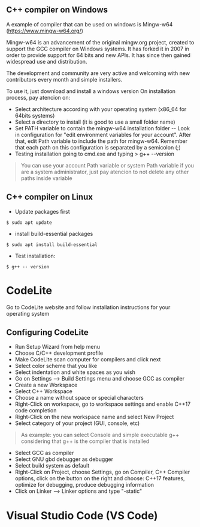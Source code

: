 ## C++ compiler on Windows

A example of compiler that can be used on windows is Mingw-w64 (https://www.mingw-w64.org/)

Mingw-w64 is an advancement of the original mingw.org project, created to support the GCC compiler on Windows systems. It has forked it in 2007 in order to provide support for 64 bits and new APIs. It has since then gained widespread use and distribution.

The development and community are very active and welcoming with new contributors every month and simple installers.

To use it, just download and install a windows version
On installation process, pay atencion on: 
- Select architecture according with your operating system (x86_64 for 64bits systems)
- Select a directory to install (it is good to use a small folder name)
- Set PATH variable to contain the mingw-w64 installation folder
-- Look in configuration for "edit environment variables for your account". After that, edit Path variable to include the path for mingw-w64. Remember that each path on this configuration is separated by a semicolon (;)
- Testing installation going to cmd.exe and typing > g++ --version

> You can use your account Path variable or system Path variable if you are a system administrator, just pay atencion to not delete any other paths inside variable

## C++ compiler on Linux
- Update packages first
```console
$ sudo apt update
``` 

- install build-essential packages
```console
$ sudo apt install build-essential
``` 

- Test installation:
```console
$ g++ -- version
``` 

# CodeLite
Go to CodeLite website and follow installation instructions for your operating system

## Configuring CodeLite
- Run Setup Wizard from help menu
- Choose C/C++ development profile
- Make CodeLite scan computer for compilers and click next
- Select color scheme that you like
- Select indentation and white spaces as you wish
- Go on Settings --> Build Settings menu and choose GCC as compiler
- Create a new Workspace
- Select C++ Workspace
- Choose a name without space or special characters
- Right-Click on workspace, go to workspace settings and enable C++17 code completion
- Right-Click on the new workspace name and select New Project
- Select category of your project (GUI, console, etc)
> As example: you can select Console and simple executable g++ considering that g++ is the compiler that is installed
- Select GCC as compiler
- Select GNU gbd debugger as debugger 
- Select build system as default
- Right-Click on Project, choose Settings, go on Compiler, C++ Compiler options, click on the button on the right and choose: C++17 features, optimize for debugging, produce debugging information
- Click on Linker --> Linker options and type "-static"



# Visual Studio Code (VS Code)



